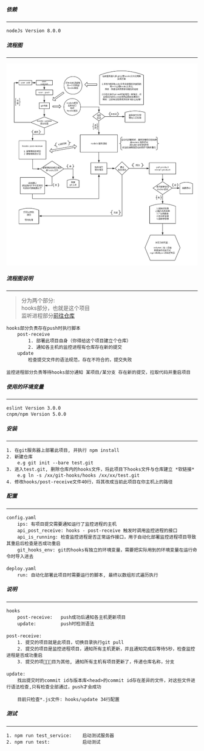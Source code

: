 ##### 依赖
----
    nodeJs Version 8.0.0


##### 流程图
----
![流程图](https://github.com/huoxuhuoxu/git-hooks/blob/master/resources/nodeJs%E5%AE%9E%E7%8E%B0Git%E5%88%86%E5%B8%83%E5%BC%8F%E8%87%AA%E5%8A%A8%E5%8C%96%E9%83%A8%E7%BD%B2%E7%B3%BB%E7%BB%9F.png "Node.js Git分布式自动化部署系统 流程图")


##### 流程图说明
----
>   分为两个部分:   
>   hooks部分，也就是这个项目   
>   监听进程部分[前往仓库](https://github.com/huoxuhuoxu/hooks-service "监控进程部分仓库")

    hooks部分负责存在push时执行脚本
        post-receive 
            1. 部署此项目自身（你得给这个项目建立个仓库）
            2. 通知各主机的监控进程有仓库存在新的提交
        update
            检查提交文件的语法规范，存在不符合的，提交失败
    
    监控进程部分负责等待hooks部分通知 某项目/某分支 存在新的提交，拉取代码并重启项目



##### 使用的环境变量
----
    eslint Version 3.0.0
    cnpm/npm Version 5.0.0



##### 安装
----
    1. 在git服务器上部署此项目, 并执行 npm install
    2. 新建仓库 
        e.g git init --bare test.git
    3. 进入test.git, 删除仓库内的hooks文件，将此项目下hooks文件与仓库建立 *软链接* 
        e.g ln -s /xx/git-hooks/hooks /xx/xx/test.git
    4. 修改hooks/post-receive文件40行，将其改成当前此项目在你主机上的路径


##### 配置
----
    config.yaml
        ips: 有项目提交需要通知运行了监控进程的主机
        api_post_receive: hooks - post-receive 触发时调用监控进程的接口
        api_is_running: 检查监控进程是否正常运作接口，用于自动化部署监控进程项目导致其重启后检查是否成功重启
        git_hooks_env: git的hooks有独立的环境变量，需要把实际用到的环境变量在运行命令时导入进去

    deploy.yaml
        run: 自动化部署此项目时需要运行的脚本, 最终以数组形式遍历执行




##### 说明
----
    hooks
        post-receive:   push成功后通知各主机更新项目
        update:         push时检测语法

    post-receive:
        1. 提交的项目就是此项目，切换目录执行git pull
        2. 提交的项目是监控进程项目，通知所有主机更新，并且通知完成后等待5秒，检查监控进程是否成功重启
        3. 提交的项目为其他, 通知所有主机有项目更新了，传递仓库名称，分支

    update:
        找出提交时的commit id与版本库<head>的commit id存在差异的文件，对这些文件进行语法检查,只有检查全部通过，push才会成功

        目前只检查*.js文件: hooks/update 34行配置




##### 测试
----

    1. npm run test_service:    启动测试服务器
    2. npm run test:            启动测试

